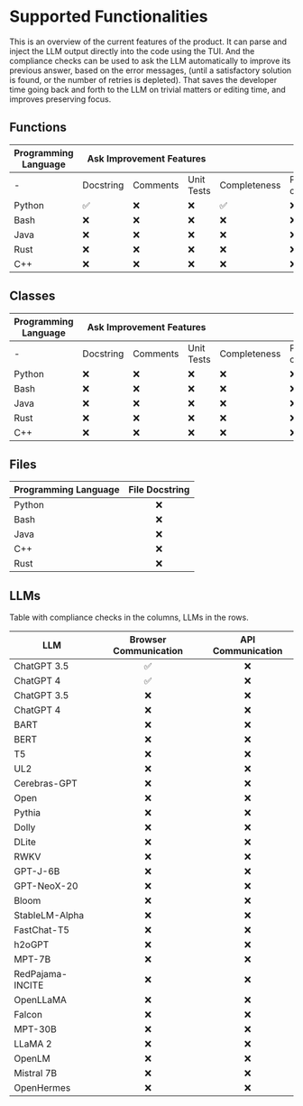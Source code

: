 # Supported Functionalities
This is an overview of the current features of the product. It can parse and inject the LLM output directly into the code using the TUI. And the compliance checks can be used to ask the LLM automatically to improve its previous answer, based on the error messages, (until a satisfactory solution is found, or the number of retries is depleted). That saves the developer time going back and forth to the LLM on trivial matters or editing time, and improves preserving focus. 
## Functions

<table>
    <thead>
        <tr>
            <th >Programming Language</th>
            <th colspan=3>Ask Improvement Features</th>
            <th colspan=5>Compliance Checks</th>
        </tr>
    </thead>
    <tbody>
        <tr>
            <td > - </td>
            <td >Docstring</td>
            <td>Comments</td>
            <td>Unit Tests</td>
            <td>Completeness</td>
            <td>Pre-commit</td>
            <td>Compilability</td>
            <td>Runnability</td>
            <td>Tests Pass</td>
        </tr>
        <tr>
            <td>Python</td>
            <td>✅</td>
            <td>❌</td>
            <td>❌</td>
            <td>✅</td>
            <td>❌</td>
            <td>-</td>
            <td>❌</td>
            <td>❌</td>
        </tr>
        <tr>
            <td>Bash</td>
            <td>❌</td>
            <td>❌</td>
            <td>❌</td>
            <td>❌</td>
            <td>❌</td>
            <td>-</td>
            <td>❌</td>
            <td>❌</td>
        </tr>
        <tr>
            <td>Java</td>
            <td>❌</td>
            <td>❌</td>
            <td>❌</td>
            <td>❌</td>
            <td>❌</td>
            <td>❌</td>
            <td>❌</td>
            <td>❌</td>
        </tr>
        <tr>
            <td>Rust</td>
            <td>❌</td>
            <td>❌</td>
            <td>❌</td>
            <td>❌</td>
            <td>❌</td>
            <td>❌</td>
            <td>❌</td>
            <td>❌</td>
        </tr>
        <tr>
            <td>C++</td>
            <td>❌</td>
            <td>❌</td>
            <td>❌</td>
            <td>❌</td>
            <td>❌</td>
            <td>❌</td>
            <td>❌</td>
            <td>❌</td>
        </tr>
    </tbody>
</table>

## Classes
<table>
    <thead>
        <tr>
            <th >Programming Language</th>
            <th colspan=3>Ask Improvement Features</th>
            <th colspan=5>Compliance Checks</th>
        </tr>
    </thead>
    <tbody>
        <tr>
            <td > - </td>
            <td >Docstring</td>
            <td>Comments</td>
            <td>Unit Tests</td>
            <td>Completeness</td>
            <td>Pre-commit</td>
            <td>Compilability</td>
            <td>Runnability</td>
            <td>Tests Pass</td>
        </tr>
        <tr>
            <td>Python</td>
            <td>❌</td>
            <td>❌</td>
            <td>❌</td>
            <td>❌</td>
            <td>❌</td>
            <td>-</td>
            <td>❌</td>
            <td>❌</td>
        </tr>
        <tr>
            <td>Bash</td>
            <td>❌</td>
            <td>❌</td>
            <td>❌</td>
            <td>❌</td>
            <td>❌</td>
            <td>-</td>
            <td>❌</td>
            <td>❌</td>
        </tr>
        <tr>
            <td>Java</td>
            <td>❌</td>
            <td>❌</td>
            <td>❌</td>
            <td>❌</td>
            <td>❌</td>
            <td>❌</td>
            <td>❌</td>
            <td>❌</td>
        </tr>
        <tr>
            <td>Rust</td>
            <td>❌</td>
            <td>❌</td>
            <td>❌</td>
            <td>❌</td>
            <td>❌</td>
            <td>❌</td>
            <td>❌</td>
            <td>❌</td>
        </tr>
        <tr>
            <td>C++</td>
            <td>❌</td>
            <td>❌</td>
            <td>❌</td>
            <td>❌</td>
            <td>❌</td>
            <td>❌</td>
            <td>❌</td>
            <td>❌</td>
        </tr>
    </tbody>
</table>

## Files
| Programming Language | File Docstring    |
|----------------------|:------------------:
| Python               | ❌                |
| Bash                 | ❌                |
| Java                 | ❌                |
| C++                  | ❌                |
| Rust                 | ❌                |

## LLMs
Table with compliance checks in the columns, LLMs in the rows.

| LLM                  | Browser Communication | API Communication |
|----------------------|:---------------------:|:-----------------:|
| ChatGPT 3.5          | ✅                    | ❌                |
| ChatGPT 4            | ✅                    | ❌                |
| ChatGPT 3.5          | ❌                    | ❌                |
| ChatGPT 4            | ❌                    | ❌                |
| BART                 | ❌                    | ❌                |
| BERT                 | ❌                    | ❌                |
| T5                   | ❌                    | ❌                |
| UL2                  | ❌                    | ❌                |
| Cerebras-GPT         | ❌                    | ❌                |
| Open                 | ❌                    | ❌                |
| Pythia               | ❌                    | ❌                |
| Dolly                | ❌                    | ❌                |
| DLite                | ❌                    | ❌                |
| RWKV                 | ❌                    | ❌                |
| GPT-J-6B             | ❌                    | ❌                |
| GPT-NeoX-20          | ❌                    | ❌                |
| Bloom                | ❌                    | ❌                |
| StableLM-Alpha       | ❌                    | ❌                |
| FastChat-T5          | ❌                    | ❌                |
| h2oGPT               | ❌                    | ❌                |
| MPT-7B               | ❌                    | ❌                |
| RedPajama-INCITE     | ❌                    | ❌                |
| OpenLLaMA            | ❌                    | ❌                |
| Falcon               | ❌                    | ❌                |
| MPT-30B              | ❌                    | ❌                |
| LLaMA 2              | ❌                    | ❌                |
| OpenLM               | ❌                    | ❌                |
| Mistral 7B           | ❌                    | ❌                |
| OpenHermes           | ❌                    | ❌                |

